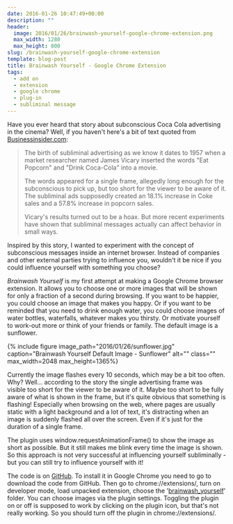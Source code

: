```yaml
---
date: 2016-01-26 10:47:49+00:00
description: ""
header:
  image: 2016/01/26/brainwash-yourself-google-chrome-extension.png
  max_width: 1280
  max_height: 800
slug: /brainwash-yourself-google-chrome-extension
template: blog-post
title: Brainwash Yourself - Google Chrome Extension
tags:
  - add on
  - extension
  - google chrome
  - plug-in
  - subliminal message
---
```


Have you ever heard that story about subconscious Coca Cola advertising in the cinema? Well, if you haven't here's a bit of text quoted from [Businessinsider.com](http://www.businessinsider.com/subliminal-ads-2011-5):

<blockquote>The birth of subliminal advertising as we know it dates to 1957 when a market researcher named James Vicary inserted the words "Eat Popcorn" and "Drink Coca-Cola" into a movie.

The words appeared for a single frame, allegedly long enough for the subconscious to pick up, but too short for the viewer to be aware of it. The subliminal ads supposedly created an 18.1% increase in Coke sales and a 57.8% increase in popcorn sales.

Vicary's results turned out to be a hoax. But more recent experiments have shown that subliminal messages actually can affect behavior in small ways.</blockquote>

Inspired by this story, I wanted to experiment with the concept of subconscious messages inside an internet browser. Instead of companies and other external parties trying to influence you, wouldn't it be nice if you could influence yourself with something you choose?

_Brainwash Yourself_ is my first attempt at making a Google Chrome browser extension. It allows you to choose one or more images that will be shown for only a fraction of a second during browsing. If you want to be happier, you could choose an image that makes you happy. Or if you want to be reminded that you need to drink enough water, you could choose images of water bottles, waterfalls, whatever makes you thirsty. Or motivate yourself to work-out more or think of your friends or family. The default image is a sunflower.

{% include figure image_path="2016/01/26/sunflower.jpg" caption="Brainwash Yourself Default Image - Sunflower" alt="" class="" max_width=2048 max_height=1365%}

Currently the image flashes every 10 seconds, which may be a bit too often. Why? Well... according to the story the single advertising frame was visible too short for the viewer to be aware of it. Maybe too short to be fully aware of what is shown in the frame, but it's quite obvious that something is flashing! Especially when browsing on the web, where pages are usually static with a light background and a lot of text, it's distracting when an image is suddenly flashed all over the screen. Even if it's just for the duration of a single frame.

The plugin uses window.requestAnimationFrame() to show the image as short as possible. But it still makes me blink every time the image is shown. So this approach is not very successful at influencing yourself subliminally - but you can still try to influence yourself with it!

The code is on [GitHub](https://github.com/Jip-Hop/Brainwash-Yourself). To install it in Google Chrome you need to go to download the code from GitHub. Then go to chrome://extensions/, turn on developer mode, load unpacked extension, choose the '[brainwash_yourself](https://github.com/Jip-Hop/Brainwash-Yourself/tree/master/brainwash_yourself)' folder. You can choose images via the plugin settings. Toggling the plugin on or off is supposed to work by clicking on the plugin icon, but that's not really working. So you should turn off the plugin in chrome://extensions/.
